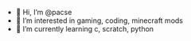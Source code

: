 - 👋 Hi, I’m @pacse
- 👀 I’m interested in gaming, coding, minecraft mods
- 🌱 I’m currently learning c, scratch, python


<!---
pacse/pacse is a ✨ special ✨ repository because its `README.md` (this file) appears on your GitHub profile.
You can click the Preview link to take a look at your changes.
--->
